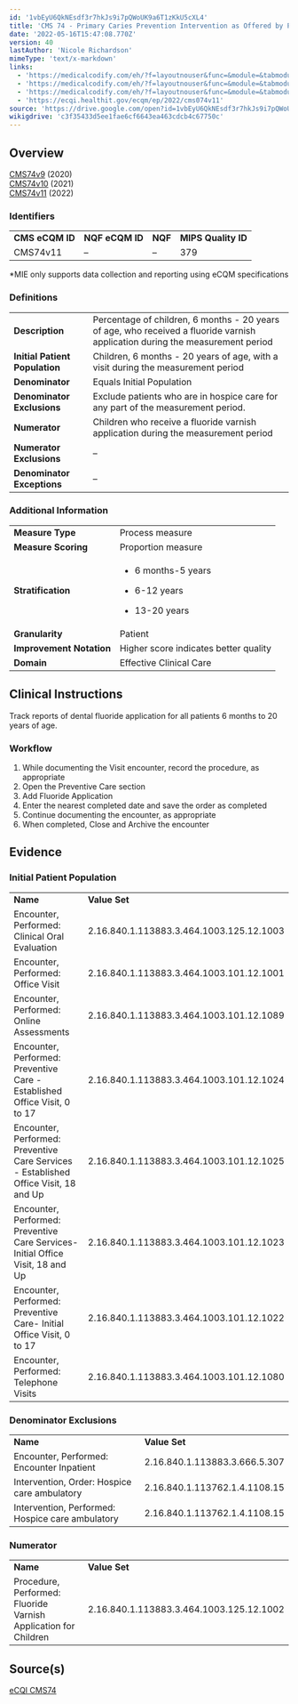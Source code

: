 ```yaml
---
id: '1vbEyU6QkNEsdf3r7hkJs9i7pQWoUK9a6T1zKkU5cXL4'
title: 'CMS 74 - Primary Caries Prevention Intervention as Offered by Primary Care Providers, including Dentists'
date: '2022-05-16T15:47:08.770Z'
version: 40
lastAuthor: 'Nicole Richardson'
mimeType: 'text/x-markdown'
links:
  - 'https://medicalcodify.com/eh/?f=layoutnouser&func=&module=&tabmodule=&name=RXDBmain&showresult=CMS74v9&showresulttype=Measure'
  - 'https://medicalcodify.com/eh/?f=layoutnouser&func=&module=&tabmodule=&name=RXDBmain&showresult=CMS74v10&showresulttype=Measure'
  - 'https://medicalcodify.com/eh/?f=layoutnouser&func=&module=&tabmodule=&name=RXDBmain&showresult=CMS74v11&showresulttype=Measure'
  - 'https://ecqi.healthit.gov/ecqm/ep/2022/cms074v11'
source: 'https://drive.google.com/open?id=1vbEyU6QkNEsdf3r7hkJs9i7pQWoUK9a6T1zKkU5cXL4'
wikigdrive: 'c3f35433d5ee1fae6cf6643ea463cdcb4c67750c'
---
```

## Overview

[CMS74v9](https://medicalcodify.com/eh/?f=layoutnouser&func=&module=&tabmodule=&name=RXDBmain&showresult=CMS74v9&showresulttype=Measure) (2020)  
[CMS74v10](https://medicalcodify.com/eh/?f=layoutnouser&func=&module=&tabmodule=&name=RXDBmain&showresult=CMS74v10&showresulttype=Measure) (2021)  
[CMS74v11](https://medicalcodify.com/eh/?f=layoutnouser&func=&module=&tabmodule=&name=RXDBmain&showresult=CMS74v11&showresulttype=Measure) (2022)

### Identifiers


<table>
<tr>
<td><strong>CMS eCQM ID</strong></td>
<td><strong>NQF eCQM ID</strong></td>
<td><strong>NQF</strong></td>
<td><strong>MIPS Quality ID</strong></td>
</tr>
<tr>
<td>CMS74v11</td>
<td>–</td>
<td>–</td>
<td>379</td>
</tr>

</table>
*MIE only supports data collection and reporting using eCQM specifications

### Definitions


<table>
<tr>
<td><strong>Description</strong></td>
<td>Percentage of children, 6 months - 20 years of age, who received a fluoride varnish application during the measurement period</td>
</tr>
<tr>
<td><strong>Initial Patient Population</strong></td>
<td>Children, 6 months - 20 years of age, with a visit during the measurement period</td>
</tr>
<tr>
<td><strong>Denominator</strong></td>
<td>Equals Initial Population</td>
</tr>
<tr>
<td><strong>Denominator Exclusions</strong></td>
<td>Exclude patients who are in hospice care for any part of the measurement period.</td>
</tr>
<tr>
<td><strong>Numerator</strong></td>
<td>Children who receive a fluoride varnish application during the measurement period</td>
</tr>
<tr>
<td><strong>Numerator Exclusions</strong></td>
<td>–</td>
</tr>
<tr>
<td><strong>Denominator Exceptions</strong></td>
<td>–</td>
</tr>

</table>


### Additional Information


<table>
<tr>
<td><strong>Measure Type</strong></td>
<td>Process measure</td>
</tr>
<tr>
<td><strong>Measure Scoring</strong></td>
<td>Proportion measure</td>
</tr>
<tr>
<td><strong>Stratification</strong></td>
<td><ul><li><p>6 months-5 years</p></li><li><p>6-12 years</p></li><li><p>13-20 years</p></li></ul></td>
</tr>
<tr>
<td><strong>Granularity</strong></td>
<td>Patient</td>
</tr>
<tr>
<td><strong>Improvement Notation</strong></td>
<td>Higher score indicates better quality</td>
</tr>
<tr>
<td><strong>Domain</strong></td>
<td>Effective Clinical Care</td>
</tr>

</table>



## Clinical Instructions

Track reports of dental fluoride application for all patients 6 months to 20 years of age.

### Workflow

1. While documenting the Visit encounter, record the procedure, as appropriate
2. Open the Preventive Care section
3. Add Fluoride Application
4. Enter the nearest completed date and save the order as completed
5. Continue documenting the encounter, as appropriate
6. When completed, Close and Archive the encounter

## Evidence


### Initial Patient Population


<table>
<tr>
<td><strong>Name</strong></td>
<td><strong>Value Set</strong></td>
</tr>
<tr>
<td>Encounter, Performed: Clinical Oral Evaluation</td>
<td>2.16.840.1.113883.3.464.1003.125.12.1003</td>
</tr>
<tr>
<td>Encounter, Performed: Office Visit</td>
<td>2.16.840.1.113883.3.464.1003.101.12.1001</td>
</tr>
<tr>
<td>Encounter, Performed: Online Assessments</td>
<td>2.16.840.1.113883.3.464.1003.101.12.1089</td>
</tr>
<tr>
<td>Encounter, Performed: Preventive Care - Established Office Visit, 0 to 17</td>
<td>2.16.840.1.113883.3.464.1003.101.12.1024</td>
</tr>
<tr>
<td>Encounter, Performed: Preventive Care Services - Established Office Visit, 18 and Up</td>
<td>2.16.840.1.113883.3.464.1003.101.12.1025</td>
</tr>
<tr>
<td>Encounter, Performed: Preventive Care Services-Initial Office Visit, 18 and Up</td>
<td>2.16.840.1.113883.3.464.1003.101.12.1023</td>
</tr>
<tr>
<td>Encounter, Performed: Preventive Care- Initial Office Visit, 0 to 17</td>
<td>2.16.840.1.113883.3.464.1003.101.12.1022</td>
</tr>
<tr>
<td>Encounter, Performed: Telephone Visits</td>
<td>2.16.840.1.113883.3.464.1003.101.12.1080</td>
</tr>

</table>


### Denominator Exclusions


<table>
<tr>
<td><strong>Name</strong></td>
<td><strong>Value Set</strong></td>
</tr>
<tr>
<td>Encounter, Performed: Encounter Inpatient</td>
<td>2.16.840.1.113883.3.666.5.307</td>
</tr>
<tr>
<td>Intervention, Order: Hospice care ambulatory</td>
<td>2.16.840.1.113762.1.4.1108.15</td>
</tr>
<tr>
<td>Intervention, Performed: Hospice care ambulatory</td>
<td>2.16.840.1.113762.1.4.1108.15</td>
</tr>

</table>


### Numerator


<table>
<tr>
<td><strong>Name</strong></td>
<td><strong>Value Set</strong></td>
</tr>
<tr>
<td>Procedure, Performed: Fluoride Varnish Application for Children</td>
<td>2.16.840.1.113883.3.464.1003.125.12.1002</td>
</tr>

</table>


## Source(s)

[eCQI CMS74](https://ecqi.healthit.gov/ecqm/ep/2022/cms074v11)

